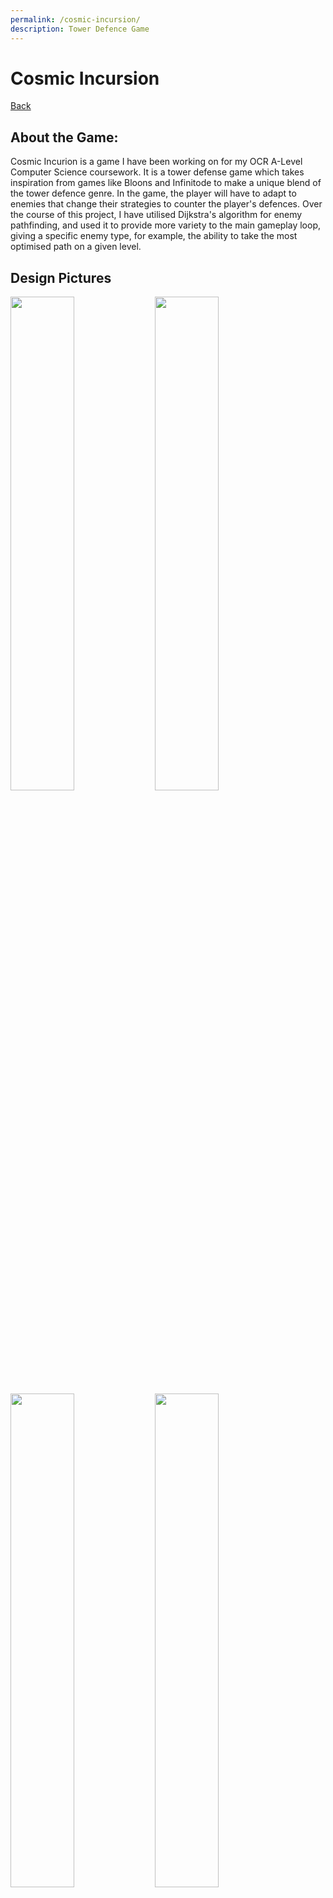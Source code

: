 ```yaml
---
permalink: /cosmic-incursion/
description: Tower Defence Game
---
```

# Cosmic Incursion
[Back](https://banrescoding.github.io/Portfolio/)
## About the Game:
Cosmic Incurion is a game I have been working on for my OCR A-Level Computer Science coursework. It is a tower defense game which takes inspiration from games like Bloons and Infinitode to make a unique blend of the tower defence genre. In the game, the player will have to adapt to enemies that change their strategies to counter the player's defences. Over the course of this project, I have utilised Dijkstra's algorithm for enemy pathfinding, and used it to provide more variety to the main gameplay loop, giving a specific enemy type, for example, the ability to take the most optimised path on a given level.
## Design Pictures
<img src="/Portfolio/Images/TDGame/PXL_20211125_113247153.MP.jpg" width="45%"> <img src="/Portfolio/Images/TDGame/PXL_20211125_113356125.jpg" width="45%"> <img src="/Portfolio/Images/TDGame/PXL_20211125_113508981.jpg" width="45%"> <img src="/Portfolio/Images/TDGame/PXL_20211125_113541515.jpg" width="45%">

## Code Screenshots
<img src="/Portfolio/Images/TDGame/Dijkstras.PNG" width="45%"> <img src="/Portfolio/Images/TDGame/getnearest.PNG" width="45%">
